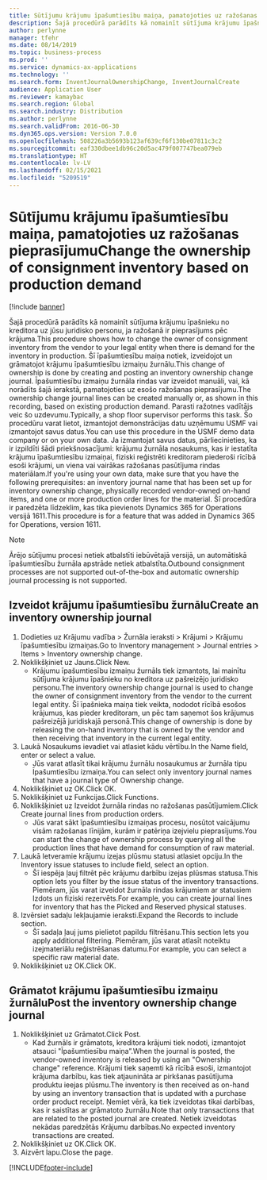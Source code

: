 ```yaml
---
title: Sūtījumu krājumu īpašumtiesību maiņa, pamatojoties uz ražošanas pieprasījumu
description: Šajā procedūrā parādīts kā nomainīt sūtījuma krājumu īpašnieku no kreditora uz jūsu juridisko personu, ja ražošanā ir pieprasījums pēc krājuma.
author: perlynne
manager: tfehr
ms.date: 08/14/2019
ms.topic: business-process
ms.prod: ''
ms.service: dynamics-ax-applications
ms.technology: ''
ms.search.form: InventJournalOwnershipChange, InventJournalCreate
audience: Application User
ms.reviewer: kamaybac
ms.search.region: Global
ms.search.industry: Distribution
ms.author: perlynne
ms.search.validFrom: 2016-06-30
ms.dyn365.ops.version: Version 7.0.0
ms.openlocfilehash: 508226a3b5693b123af639cf6f130be07811c3c2
ms.sourcegitcommit: eaf330dbee1db96c20d5ac479f007747bea079eb
ms.translationtype: HT
ms.contentlocale: lv-LV
ms.lasthandoff: 02/15/2021
ms.locfileid: "5209519"
---
```

# <a name="change-the-ownership-of-consignment-inventory-based-on-production-demand"></a><span data-ttu-id="ff1df-103">Sūtījumu krājumu īpašumtiesību maiņa, pamatojoties uz ražošanas pieprasījumu</span><span class="sxs-lookup"><span data-stu-id="ff1df-103">Change the ownership of consignment inventory based on production demand</span></span>

[!include [banner](../../includes/banner.md)]

<span data-ttu-id="ff1df-104">Šajā procedūrā parādīts kā nomainīt sūtījuma krājumu īpašnieku no kreditora uz jūsu juridisko personu, ja ražošanā ir pieprasījums pēc krājuma.</span><span class="sxs-lookup"><span data-stu-id="ff1df-104">This procedure shows how to change the owner of consignment inventory from the vendor to your legal entity when there is demand for the inventory in production.</span></span> <span data-ttu-id="ff1df-105">Šī īpašumtiesību maiņa notiek, izveidojot un grāmatojot krājumu īpašumtiesību izmaiņu žurnālu.</span><span class="sxs-lookup"><span data-stu-id="ff1df-105">This change of ownership is done by creating and posting an inventory ownership change journal.</span></span> <span data-ttu-id="ff1df-106">Īpašumtiesību izmaiņu žurnāla rindas var izveidot manuāli, vai, kā norādīts šajā ierakstā, pamatojoties uz esošo ražošanas pieprasījumu.</span><span class="sxs-lookup"><span data-stu-id="ff1df-106">The ownership change journal lines can be created manually or, as shown in this recording, based on existing production demand.</span></span> <span data-ttu-id="ff1df-107">Parasti ražotnes vadītājs veic šo uzdevumu.</span><span class="sxs-lookup"><span data-stu-id="ff1df-107">Typically, a shop floor supervisor performs this task.</span></span> <span data-ttu-id="ff1df-108">Šo procedūru varat lietot, izmantojot demonstrācijas datu uzņēmumu USMF vai izmantojot savus datus.</span><span class="sxs-lookup"><span data-stu-id="ff1df-108">You can use this procedure in the USMF demo data company or on your own data.</span></span> <span data-ttu-id="ff1df-109">Ja izmantojat savus datus, pārliecinieties, ka ir izpildīti šādi priekšnosacījumi: krājumu žurnāla nosaukums, kas ir iestatīta krājumu īpašumtiesību izmaiņai, fiziski reģistrēti kreditoram piederoši rīcībā esoši krājumi, un viena vai vairākas ražošanas pasūtījuma rindas materiālam.</span><span class="sxs-lookup"><span data-stu-id="ff1df-109">If you're using your own data, make sure that you have the following prerequisites: an inventory journal name that has been set up for inventory ownership change, physically recorded vendor-owned on-hand items, and one or more production order lines for the material.</span></span> <span data-ttu-id="ff1df-110">Šī procedūra ir paredzēta līdzeklim, kas tika pievienots Dynamics 365 for Operations versijā 1611.</span><span class="sxs-lookup"><span data-stu-id="ff1df-110">This procedure is for a feature that was added in Dynamics 365 for Operations, version 1611.</span></span>

> [!NOTE]
> <span data-ttu-id="ff1df-111">Ārējo sūtījumu procesi netiek atbalstīti iebūvētajā versijā, un automātiskā īpašumtiesību žurnāla apstrāde netiek atbalstīta.</span><span class="sxs-lookup"><span data-stu-id="ff1df-111">Outbound consignment processes are not supported out-of-the-box and automatic ownership journal processing is not supported.</span></span>

## <a name="create-an-inventory-ownership-journal"></a><span data-ttu-id="ff1df-112">Izveidot krājumu īpašumtiesību žurnālu</span><span class="sxs-lookup"><span data-stu-id="ff1df-112">Create an inventory ownership journal</span></span>
1. <span data-ttu-id="ff1df-113">Dodieties uz Krājumu vadība > Žurnāla ieraksti > Krājumi > Krājumu īpašumtiesību izmaiņas.</span><span class="sxs-lookup"><span data-stu-id="ff1df-113">Go to Inventory management > Journal entries > Items > Inventory ownership change.</span></span>
2. <span data-ttu-id="ff1df-114">Noklikšķiniet uz Jauns.</span><span class="sxs-lookup"><span data-stu-id="ff1df-114">Click New.</span></span>
    * <span data-ttu-id="ff1df-115">Krājumu īpašumtiesību izmaiņu žurnāls tiek izmantots, lai mainītu sūtījuma krājumu īpašnieku no kreditora uz pašreizējo juridisko personu.</span><span class="sxs-lookup"><span data-stu-id="ff1df-115">The inventory ownership change journal is used to change the owner of consignment inventory from the vendor to the current legal entity.</span></span> <span data-ttu-id="ff1df-116">Šī īpašnieka maiņa tiek veikta, nododot rīcībā esošos krājumus, kas pieder kreditoram, un pēc tam saņemot šos krājumus pašreizējā juridiskajā personā.</span><span class="sxs-lookup"><span data-stu-id="ff1df-116">This change of ownership is done by releasing the on-hand inventory that is owned by the vendor and then receiving that inventory in the current legal entity.</span></span>  
3. <span data-ttu-id="ff1df-117">Laukā Nosaukums ievadiet vai atlasiet kādu vērtību.</span><span class="sxs-lookup"><span data-stu-id="ff1df-117">In the Name field, enter or select a value.</span></span>
    * <span data-ttu-id="ff1df-118">Jūs varat atlasīt tikai krājumu žurnālu nosaukumus ar žurnāla tipu Īpašumtiesību izmaiņa.</span><span class="sxs-lookup"><span data-stu-id="ff1df-118">You can select only inventory journal names that have a journal type of Ownership change.</span></span>  
4. <span data-ttu-id="ff1df-119">Noklikšķiniet uz OK.</span><span class="sxs-lookup"><span data-stu-id="ff1df-119">Click OK.</span></span>
5. <span data-ttu-id="ff1df-120">Noklikšķiniet uz Funkcijas.</span><span class="sxs-lookup"><span data-stu-id="ff1df-120">Click Functions.</span></span>
6. <span data-ttu-id="ff1df-121">Noklikšķiniet uz Izveidot žurnāla rindas no ražošanas pasūtījumiem.</span><span class="sxs-lookup"><span data-stu-id="ff1df-121">Click Create journal lines from production orders.</span></span>
    * <span data-ttu-id="ff1df-122">Jūs varat sākt īpašumtiesību izmaiņas procesu, nosūtot vaicājumu visām ražošanas līnijām, kurām ir patēriņa izejvielu pieprasījums.</span><span class="sxs-lookup"><span data-stu-id="ff1df-122">You can start the change of ownership process by querying all the production lines that have demand for consumption of raw material.</span></span>  
7. <span data-ttu-id="ff1df-123">Laukā Ietveramie krājumu izejas plūsmu statusi atlasiet opciju.</span><span class="sxs-lookup"><span data-stu-id="ff1df-123">In the Inventory issue statuses to include field, select an option.</span></span>
    * <span data-ttu-id="ff1df-124">Šī iespēja ļauj filtrēt pēc krājumu darbību izejas plūsmas statusa.</span><span class="sxs-lookup"><span data-stu-id="ff1df-124">This option lets you filter by the issue status of the inventory transactions.</span></span> <span data-ttu-id="ff1df-125">Piemēram, jūs varat izveidot žurnāla rindas krājumiem ar statusiem Izdots un fiziski rezervēts.</span><span class="sxs-lookup"><span data-stu-id="ff1df-125">For example, you can create journal lines for inventory that has the Picked and Reserved physical statuses.</span></span>  
8. <span data-ttu-id="ff1df-126">Izvērsiet sadaļu Iekļaujamie ieraksti.</span><span class="sxs-lookup"><span data-stu-id="ff1df-126">Expand the Records to include section.</span></span>
    * <span data-ttu-id="ff1df-127">Šī sadaļa ļauj jums pielietot papildu filtrēšanu.</span><span class="sxs-lookup"><span data-stu-id="ff1df-127">This section lets you apply additional filtering.</span></span> <span data-ttu-id="ff1df-128">Piemēram, jūs varat atlasīt noteiktu izejmateriālu reģistrēšanas datumu.</span><span class="sxs-lookup"><span data-stu-id="ff1df-128">For example, you can select a specific raw material date.</span></span>  
9. <span data-ttu-id="ff1df-129">Noklikšķiniet uz OK.</span><span class="sxs-lookup"><span data-stu-id="ff1df-129">Click OK.</span></span>

## <a name="post-the-inventory-ownership-change-journal"></a><span data-ttu-id="ff1df-130">Grāmatot krājumu īpašumtiesību izmaiņu žurnālu</span><span class="sxs-lookup"><span data-stu-id="ff1df-130">Post the inventory ownership change journal</span></span>
1. <span data-ttu-id="ff1df-131">Noklikšķiniet uz Grāmatot.</span><span class="sxs-lookup"><span data-stu-id="ff1df-131">Click Post.</span></span>
    * <span data-ttu-id="ff1df-132">Kad žurnāls ir grāmatots, kreditora krājumi tiek nodoti, izmantojot atsauci "Īpašumtiesību maiņa”.</span><span class="sxs-lookup"><span data-stu-id="ff1df-132">When the journal is posted, the vendor-owned inventory is released by using an "Ownership change" reference.</span></span> <span data-ttu-id="ff1df-133">Krājumi tiek saņemti kā rīcībā esoši, izmantojot krājuma darbību, kas tiek atjaunināta ar pirkšanas pasūtījuma produktu ieejas plūsmu.</span><span class="sxs-lookup"><span data-stu-id="ff1df-133">The inventory is then received as on-hand by using an inventory transaction that is updated with a purchase order product receipt.</span></span> <span data-ttu-id="ff1df-134">Ņemiet vērā, ka tiek izveidotas tikai darbības, kas ir saistītas ar grāmatoto žurnālu.</span><span class="sxs-lookup"><span data-stu-id="ff1df-134">Note that only transactions that are related to the posted journal are created.</span></span> <span data-ttu-id="ff1df-135">Netiek izveidotas nekādas paredzētās Krājumu darbības.</span><span class="sxs-lookup"><span data-stu-id="ff1df-135">No expected inventory transactions are created.</span></span>  
2. <span data-ttu-id="ff1df-136">Noklikšķiniet uz OK.</span><span class="sxs-lookup"><span data-stu-id="ff1df-136">Click OK.</span></span>
3. <span data-ttu-id="ff1df-137">Aizvērt lapu.</span><span class="sxs-lookup"><span data-stu-id="ff1df-137">Close the page.</span></span>



[!INCLUDE[footer-include](../../../includes/footer-banner.md)]